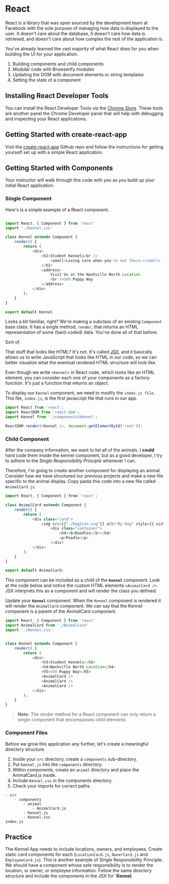 # React

React is a library that was open sourced by the development team at Facebook with the sole purpose of managing how data is displayed to the user. It doesn't care about the database, it doesn't care how data is retrieved, and doesn't care about how complex the rest of the application is.

You've already learned the vast majority of what React does for you when building the UI for your application.

1. Building components and child components
1. Modular code with Browserify modules
1. Updating the DOM with document elements or string templates
1. Setting the state of a component

## Installing React Developer Tools

You can install the React Developer Tools via the [Chrome Store](https://chrome.google.com/webstore/detail/react-developer-tools/fmkadmapgofadopljbjfkapdkoienihi). These tools are another panel the Chrome Developer panel that will help with debugging and inspecting your React applications.

## Getting Started with create-react-app

Visit the [create-react-app](https://github.com/facebook/create-react-app/) Github repo and follow the instructions for getting yourself set up with a simple React application.

## Getting Started with Components

Your instructor will walk through this code with you as you build up your initial React application.

### Single Component

Here's is a simple example of a React component.

```js

import React, { Component } from 'react'
import './Kennel.css'

class Kennel extends Component {
    render() {
        return (
            <div>
                <h2>Student Kennels<br />
                    <small>Loving care when you're not there.</small>
                </h2>
                <address>
                    Visit Us at the Nashville North Location
                    <br />500 Puppy Way
                </address>
            </div>
        );
    }
}

export default Kennel
```
Looks a bit familiar, right? We're making a subclass of an existing `Component` base class. It has a single method, `render`, that returns an HTML representation of some (hard-coded) data. You've done all of that before.

Sort of.

That stuff that looks like HTML? It's not. It's called [JSX](https://reactjs.org/docs/introducing-jsx.html), and it basically allows us to write JavaScript that looks like HTML in our code, so we can better visualize what the eventual rendered HTML structure will look like.

Even though we write `<Kennel>` in React code, which looks like an HTML element, you can consider each one of your components as a factory function. It's just a function that returns an object.

To display our `Kennel` component, we need to modify the `index.js file`. This file, `index.js`, is the first javascript file that runs in our app.

```js
import React from 'react';
import ReactDOM from 'react-dom';
import Kennel from './components/Kennel';

ReactDOM.render(<Kennel />, document.getElementById('root'));

```


### Child Component

After the company information, we want to list all of the animals. I **could** hard code them inside the kennel component, but as a good developer, I try to adhere to the *Single Responsibility Principle* whenever I can.

Therefore, I'm going to create another component for displaying an animal. Consider how we have structured our previous projects and make a new file specific to the animal display. Copy pasta this code into a new file called `AnimalCard.js`.

```js
import React, { Component } from 'react';

class AnimalCard extends Component {
    render() {
        return (
            <div class="card">
                <img src={{"./DogIcon.svg"}} alt="My Dog" style={{ width: '100%' }} />
                    <div class="container">
                        <h4><b>Doodles</b></h4>
                        <p>Poodle</p>
                    </div>
            </div>
        );
    }
}

export default AnimalCard;
```

This component can be included as a child of the **`Kennel`** component. Look at the code below and notice the custom HTML elements `<AnimalCard />`. JSX interprets this as a component and will render the class you defined.

Update your **`Kennel`** component. When the `Kennel` component is rendered it will render the `AnimalCard` component. We can say that the Kennel component is a parent of the AnimalCard component.

```js
import React, { Component } from 'react'
import AnimalCard from './AnimalCard'
import './Kennel.css'


class Kennel extends Component {
    render() {
        return (
            <div>
                <h3>Student Kennels</h3>
                <h4>Nashville North Location</h4>
                <h5>500 Puppy Way</h5>
                <AnimalCard />
                <AnimalCard />
                <AnimalCard />
            </div>
        );
    }
}
```

> **Note:** The render method for a React component can only return a single component that encompasses child elements.

### Component Files

Before we grow this application any further, let's create a meaningful directory structure.

1. Inside your `src` directory, create a `components` sub-directory.
2. Put `Kennel.js` into the `components` directory.
3. Within components, create an `animal` directory and place the AnimalCard.js inside.
4. Include `Kennel.css` in the components directory.
5. Check your imports for correct paths.

```
- src
    - components
        - animal
            - AnimalCard.js
        - Kennel.js
        - Kennel.css
index.js

```

## Practice
The Kennel App needs to include locations, owners, and employees. Create static card components for each (`LocationCard.js`, `OwnerCard.js` and `EmployeeCard.js`). This is another example of Single Responsibility Principle. We should have a component whose sole responsibility is to render the location, or owner, or employee information. Follow the same directory structure and include the components in the JSX for **`Kennel**.


